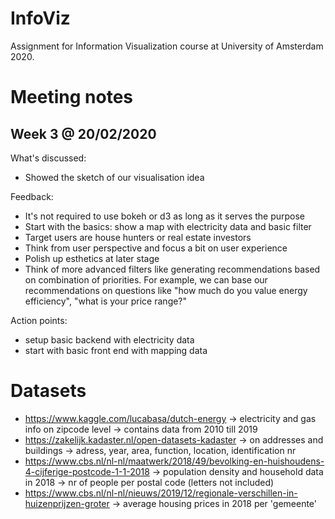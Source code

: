 # InfoViz
Assignment for Information Visualization course at University of Amsterdam 2020.

# Meeting notes
## Week 3 @ 20/02/2020
What's discussed:
- Showed the sketch of our visualisation idea

Feedback:
- It's not required to use bokeh or d3 as long as it serves the purpose
- Start with the basics: show a map with electricity data and basic filter
- Target users are house hunters or real estate investors
- Think from user perspective and focus a bit on user experience
- Polish up esthetics at later stage
- Think of more advanced filters like generating recommendations based on combination of priorities. For example, we can base our recommendations on questions like "how much do you value energy efficiency", "what is your price range?" 

Action points:
- setup basic backend with electricity data
- start with basic front end with mapping data


# Datasets
- https://www.kaggle.com/lucabasa/dutch-energy
  -> electricity and gas info on zipcode level
  -> contains data from 2010 till 2019
- https://zakelijk.kadaster.nl/open-datasets-kadaster
  -> on addresses and buildings
  -> adress, year, area, function, location, identification nr
- https://www.cbs.nl/nl-nl/maatwerk/2018/49/bevolking-en-huishoudens-4-cijferige-postcode-1-1-2018
  -> population density and household data in 2018
  -> nr of people per postal code (letters not included)
- https://www.cbs.nl/nl-nl/nieuws/2019/12/regionale-verschillen-in-huizenprijzen-groter
  -> average housing prices in 2018 per 'gemeente'
